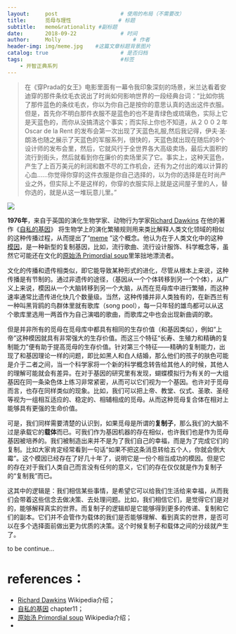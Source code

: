 ```yaml
---
layout:     post   				    # 使用的布局（不需要改）
title:      觅母与理性 				# 标题
subtitle:   meme&rationality #副标题
date:       2018-09-22 				# 时间
author:     Molly 						# 作者
header-img: img/meme.jpg 	#这篇文章标题背景图片
catalog: true 						# 是否归档
tags:								#标签
    - 开智正典系列
---
```



>在《穿Prada的女王》电影里面有一幕令我印象深刻的场景，米兰达看着安迪穿的那件条纹毛衣说出了时尚如何影响世界的一段经典台词：“比如你挑了那件蓝色的条纹毛衣，你以为你自己是按你的意思认真的选出这件衣服。但是，首先你不明白那件衣服不是蓝色的也不是青绿色或琉璃色，实际上它是天蓝色的，而你从没搞清这个事实；而实际上你也不知道，从２００２年Oscar de la Rent 的发布会第一次出现了天蓝色礼服,然后我记得，伊夫·圣·朗洛也随之展示了天蓝色的军服系列，很快的，天蓝色就出现在随后的8个设计师的发布会里，然后，它就风行于全世界各大高级卖场，最后大面积的流行到街头，然后就看到你在廉价的卖场里买了它。事实上，这种天蓝色，产生了上百万美元的利润和数不尽的工作机会，还有为之付出的难以计算的心血……你觉得你穿的这件衣服是你自己选择的，以为你的选择是在时尚产业之外，但实际上不是这样的，你穿的衣服实际上就是这间屋子里的人，替你选的，就是从这一堆玩意儿里。”


 ![](https://i.loli.net/2018/09/19/5ba19f66daeec.jpg)

**1976年**，来自于英国的演化生物学家、动物行为学家[Richard Dawkins](https://en.wikipedia.org/wiki/Richard_Dawkins) 在他的著作《[自私的基因](https://zh.wikipedia.org/wiki/%E8%87%AA%E7%A7%81%E7%9A%84%E5%9F%BA%E5%9B%A0)》 将生物学上的演化繁殖规则用来类比解释人类文化领域的相似的这种传播过程，从而提出了“[meme](https://en.wikipedia.org/wiki/Meme)
”这个概念。他认为在于人类文化中的这种[模因](https://zh.wikipedia.org/wiki/%E8%BF%B7%E5%9B%A0)，是一种新型的复制基因，比如，流行歌曲、流行设计服饰、科学概念等，虽然它可能还在文化的[原始汤 Primordial soup](https://en.wikipedia.org/wiki/Primordial_soup)里笨拙地漂流者。



文化的传播和遗传相类似，即它能导致某种形式的进化，尽管从根本上来说，这种传播是有节制的。通过非遗传的途径，（基因从一个个体转移到另一个个体），从广义上来说，模因从一个大脑转移到另一个大脑，从而在觅母库中进行繁殖，而这种速率通常比遗传进化快几个数量级。当然，这种传播并非人类独有的，在新西兰有一种叫黑背鸥的鸟群体里就有歌库（song pool），每一只年轻的雄鸟都可以从这个歌库里选用一两首作为自己演唱的歌曲，而歌库之中也会出现新曲调的歌。


但是并非所有的觅母在觅母库中都具有相同的生存价值（和基因类似），例如“上帝”这种模因就具有非常强大的生存价值。而这三个特征“长寿、生殖力和精确的复制能力”便有助于提高觅母的生存价值。针对第三个特征——精确的复制能力，出现了和基因理论一样的问题，即比如黑人和白人结婚，那么他们的孩子的肤色可能是介于二者之间，当一个科学家将一个新的科学概念转告给其他人的时候，其他人的理解可能就会有差异。在对于基因的研究里有发现，蝴蝶模拟行为有关的一大组基因在同一条染色体上练习非常紧密，从而可以它们视为一个基因。也许对于觅母而言，也存在同样类似的现象。比如，我们可以把上帝、教堂、仪式、圣歌、圣经等视为一组相互适应的、稳定的、相辅相成的觅母。从而这种觅母复合体在相对上能够具有更强的生命价值。


可是，我们同样需要清楚的认识到，如果觅母是所谓的**复制子**，那么我们的大脑不过是承载它的**载体**而已。可我们作为基因机器的存在相似，也许我们也是作为觅母基因被培养的。我们被制造出来并不是为了我们自己的幸福，而是为了完成它们的复制。比如大家肯定经常看到一句话“如果不把这条消息转给五个人，你就会倒大霉”。这个模因已经存在了好几十年了，说明它是一份个相当成功的模因。但是它的存在对于我们人类自己而言没有任何的意义，它们的存在仅仅就是作为复制子的“复制我”而已。

这其中的逻辑是：我们相信某些事情，是希望它可以给我们生活给来幸福，从而我们会带着这些信念去做决策、去处理问题。比如，我们相信它们，是觉得它们是对的，能够解释真实的世界。而复制子的逻辑却是它能够得到更多的传递、复制和它们的副本。它们并不会管作为载体的我们是否能够理解、看到真实的世界，是否可以在多个选择面前做出更为优质的决策。这个时候复制子和载体之间的分歧就产生了。


to be continue...


# references：
* [Richard Dawkins](https://en.wikipedia.org/wiki/Richard_Dawkins) Wikipedia介绍；
* [自私的基因](https://zh.wikipedia.org/wiki/%E8%87%AA%E7%A7%81%E7%9A%84%E5%9F%BA%E5%9B%A0) chapter11；
* [原始汤 Primordial soup](https://en.wikipedia.org/wiki/Primordial_soup) Wikipedia介绍；
*
